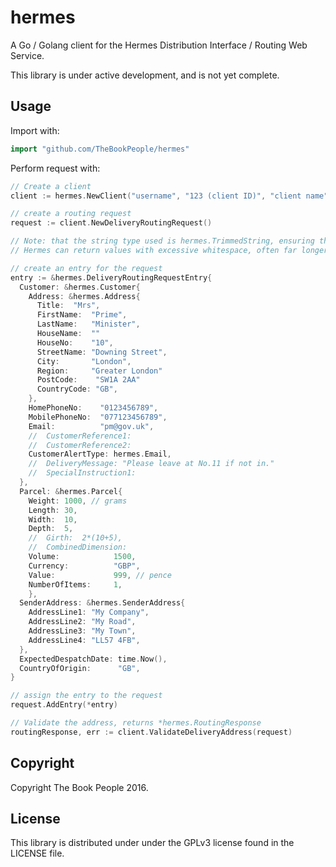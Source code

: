 hermes
======

A Go / Golang client for the Hermes Distribution Interface / Routing Web Service.

This library is under active development, and is not yet complete.

Usage
-----

Import with:
```go
import "github.com/TheBookPeople/hermes"
```

Perform request with:
```go
// Create a client
client := hermes.NewClient("username", "123 (client ID)", "client name", "password")

// create a routing request
request := client.NewDeliveryRoutingRequest()

// Note: that the string type used is hermes.TrimmedString, ensuring that whitespace will trimmed.
// Hermes can return values with excessive whitespace, often far longer than their own documented field lengths.

// create an entry for the request
entry := &hermes.DeliveryRoutingRequestEntry{
  Customer: &hermes.Customer{
    Address: &hermes.Address{
      Title:  "Mrs",
      FirstName:  "Prime",
      LastName:   "Minister",
      HouseName:  ""
      HouseNo:    "10",
      StreetName: "Downing Street",
      City:       "London",
      Region:     "Greater London"
      PostCode:    "SW1A 2AA"
      CountryCode: "GB",
    },
    HomePhoneNo:    "0123456789",
    MobilePhoneNo:  "077123456789",
    Email:          "pm@gov.uk",
    //  CustomerReference1:
    //  CustomerReference2:
    CustomerAlertType: hermes.Email,
    //  DeliveryMessage: "Please leave at No.11 if not in."
    //  SpecialInstruction1:
  },
  Parcel: &hermes.Parcel{
    Weight: 1000, // grams
    Length: 30,
    Width:  10,
    Depth:  5,
    //  Girth:  2*(10+5),
    //  CombinedDimension:
    Volume:            1500,
    Currency:          "GBP",
    Value:             999, // pence
    NumberOfItems:     1,
    },
  SenderAddress: &hermes.SenderAddress{
    AddressLine1: "My Company",
    AddressLine2: "My Road",
    AddressLine3: "My Town",
    AddressLine4: "LL57 4FB",
  },
  ExpectedDespatchDate: time.Now(),
  CountryOfOrigin:      "GB",
}

// assign the entry to the request
request.AddEntry(*entry)

// Validate the address, returns *hermes.RoutingResponse
routingResponse, err := client.ValidateDeliveryAddress(request)
```

Copyright
---------

Copyright The Book People 2016.

License
-------

This library is distributed under under the GPLv3 license found in the LICENSE file.

